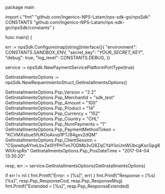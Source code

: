 package main

import (
    "fmt"
    "github.com/Ingenico-NPS-Latam/nps-sdk-go/npsSdk"
    CONSTANTS "github.com/Ingenico-NPS-Latam/nps-sdk-go/npsSdk/constants"
)

func main() {

err := npsSdk.Configure(map[string]interface{}(
    "environment": CONSTANTS.SANDBOX_ENV,
    "secret_key": "_YOUR_SECRET_KEY_",
    "debug": true,
    "log_level": CONSTANTS.DEBUG,
})

service := npsSdk.NewPaymentServicePlatformPortType(true)

GetInstallmentsOptions := npsSdk.NewRequerimientoStruct_GetInstallmentsOptions()

GetInstallmentsOptions.Psp_Version = "2.2"
GetInstallmentsOptions.Psp_MerchantId = "sdk_test"
GetInstallmentsOptions.Psp_Amount = "100"
GetInstallmentsOptions.Psp_Product = "14"
GetInstallmentsOptions.Psp_Currency = "152"
GetInstallmentsOptions.Psp_Country = "CHL"
GetInstallmentsOptions.Psp_NumPayments = "1"
GetInstallmentsOptions.Psp_PaymentMethodToken = "KCVMXsbue5fUKOoAxvp1PTJ94gxv2dQM"
GetInstallmentsOptions.Psp_ClientSession = "C5jwwbyAYneLbvZe0IYPHTvn7ODMb3vG8ZqCYaYIioUmWUbcgKscGpg8WhXrspRs"
GetInstallmentsOptions.Psp_PosDateTime = "2017-04-04 13:35:20"

resp, err := service.GetInstallmentsOptions(GetInstallmentsOptions)

if err != nil {
    fmt.Printf("Error: = [%s]", err)
}
fmt.Printf("Response = [%s] [%s]", resp.Psp_ResponseCod, resp.Psp_ResponseMsg)
fmt.Printf("Extended = [%s]", resp.Psp_ResponseExtended)
